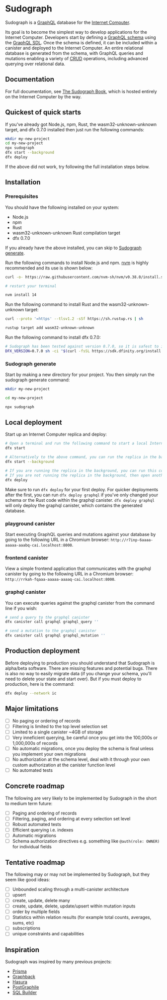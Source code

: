 # Sudograph

Sudograph is a [GraphQL](https://graphql.org/) database for the [Internet Computer](https://dfinity.org/).

Its goal is to become the simplest way to develop applications for the Internet Computer. Developers start by defining a [GraphQL schema](https://graphql.org/learn/schema/) using the [GraphQL SDL](https://www.digitalocean.com/community/tutorials/graphql-graphql-sdl). Once the schema is defined, it can be included within a canister and deployed to the Internet Computer. An entire relational database is generated from the schema, with GraphQL queries and mutations enabling a variety of [CRUD](https://en.wikipedia.org/wiki/Create,_read,_update_and_delete) operations, including advanced querying over relational data.

## Documentation

For full documentation, see [The Sudograph Book](), which is hosted entirely on the Internet Computer by the way.

## Quickest of quick starts

If you've already got Node.js, npm, Rust, the wasm32-unknown-unknown target, and dfx 0.7.0 installed then just run the following commands:

```bash
mkdir my-new-project
cd my-new-project
npx sudograph
dfx start --background
dfx deploy
```

If the above did not work, try following the full installation steps below.

## Installation

### Prerequisites

You should have the following installed on your system:

* Node.js
* npm
* Rust
* wasm32-unknown-unknown Rust compilation target
* dfx 0.7.0

If you already have the above installed, you can skip to [Sudograph generate](#sudograph-generate).

Run the following commands to install Node.js and npm. [nvm](https://github.com/nvm-sh/nvm) is highly recommended and its use is shown below:

```bash
curl -o- https://raw.githubusercontent.com/nvm-sh/nvm/v0.38.0/install.sh | bash

# restart your terminal

nvm install 14
```

Run the following command to install Rust and the wasm32-unknown-unknown target:

```bash
curl --proto '=https' --tlsv1.2 -sSf https://sh.rustup.rs | sh

rustup target add wasm32-unknown-unknown
```

Run the following command to install dfx 0.7.0:

```bash
# Sudograph has been tested against version 0.7.0, so it is safest to install that specific version for now
DFX_VERSION=0.7.0 sh -ci "$(curl -fsSL https://sdk.dfinity.org/install.sh)"
```

### Sudograph generate

Start by making a new directory for your project. You then simply run the sudograph generate command:

```bash
mkdir my-new-project

cd my-new-project

npx sudograph
```

## Local deployment

Start up an Internet Computer replica and deploy:

```bash
# Open a terminal and run the following command to start a local Internet Computer replica
dfx start

# Alternatively to the above command, you can run the replica in the background
dfx start --background

# If you are running the replica in the background, you can run this command within the same terminal as the dfx start --background command
# If you are not running the replica in the background, then open another terminal and run this command from the root directory of your project
dfx deploy
```

Make sure to run `dfx deploy` for your first deploy. For quicker deployments after the first, you can run `dfx deploy graphql` if you've only changed your schema or the Rust code within the graphql canister. `dfx deploy graphql` will only deploy the graphql canister, which contains the generated database.

### playground canister

Start executing GraphQL queries and mutations against your database by going to the following URL in a Chromium browser: `http://r7inp-6aaaa-aaaaa-aaabq-cai.localhost:8000`.

### frontend canister

View a simple frontend application that communicates with the graphql canister by going to the following URL in a Chromium browser: `http://rrkah-fqaaa-aaaaa-aaaaq-cai.localhost:8000`.

### graphql canister

You can execute queries against the graphql canister from the command line if you wish:

```bash
# send a query to the graphql canister
dfx canister call graphql graphql_query ''

# send a mutation to the graphql canister
dfx canister call graphql graphql_mutation ''
```

## Production deployment

Before deploying to production you should understand that Sudograph is alpha/beta software. There are missing features and potential bugs. There is also no way to easily migrate data (if you change your schema, you'll need to delete your state and start over). But if you must deploy to production, here is the command:

```bash
dfx deploy --network ic
```

## Major limitations

- [ ] No paging or ordering of records
- [ ] Filtering is limited to the top level selection set
- [ ] Limited to a single canister ~4GB of storage
- [ ] Very inneficient querying, be careful once you get into the 100,000s or 1,000,000s of records
- [ ] No automatic migrations, once you deploy the schema is final unless you implement your own migrations
- [ ] No authorization at the schema level, deal with it through your own custom authorization at the canister function level
- [ ] No automated tests

## Concrete roadmap

The following are very likely to be implemented by Sudograph in the short to medium term future:

- [ ] Paging and ordering of records
- [ ] Filtering, paging, and ordering at every selection set level
- [ ] Robust automated tests
- [ ] Efficient querying i.e. indexes
- [ ] Automatic migrations
- [ ] Schema authorization directives e.g. something like `@auth(role: OWNER)` for individual fields 

## Tentative roadmap

The following may or may not be implemented by Sudograph, but they seem like good ideas:

- [ ] Unbounded scaling through a multi-canister architecture
- [ ] upsert
- [ ] create, update, delete many
- [ ] create, update, delete, update/upsert within mutation inputs
- [ ] order by multiple fields
- [ ] Statistics within relation results (for example total counts, averages, sums, etc)
- [ ] subscriptions
- [ ] unique constraints and capabilities

## Inspiration

Sudograph was inspired by many previous projects:

* [Prisma](https://www.prisma.io/)
* [Graphback](https://graphback.dev/)
* [Hasura](https://hasura.io/)
* [PostGraphile](https://www.graphile.org/postgraphile/)
* [SQL Builder](https://github.com/jillsoffice/graphql-sql-builder)